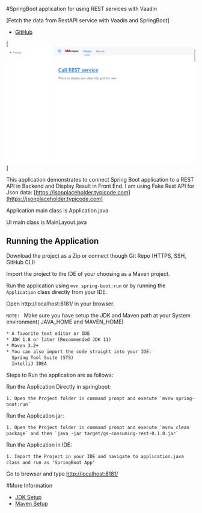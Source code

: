 #SpringBoot application for using REST services with Vaadin

[Fetch the data from RestAPI service with Vaadin and SpringBoot] 
- [GitHub](https://github.com/skhare994/SpringBootRestAPI_Web_App)

[![UI View](rest-example.png)]

This application demonstrates to connect Spring Boot application to a REST API in Backend and Display Result in Front End. 
I am using Fake Rest API for Json data: [https://jsonplaceholder.typicode.com](https://jsonplaceholder.typicode.com)
 
Application main class is Application.java

UI main class is MainLayout.java


## Running the Application

Download the project as a Zip or connect though Git Repo (HTTPS, SSH, GitHub CLI)

Import the project to the IDE of your choosing as a Maven project.

Run the application using `mvn spring-boot:run` or by running the `Application` class directly from your IDE.

Open http://localhost:8181/ in your browser.


`NOTE: ` Make sure you have setup the JDK and Maven path at your System environment( JAVA_HOME and MAVEN_HOME) 

	
	* A favorite text editor or IDE
	* JDK 1.8 or later (Recommended JDK 11)
	* Maven 3.2+
	* You can also import the code straight into your IDE: 
	  Spring Tool Suite (STS)
	  IntelliJ IDEA


Steps to Run the application are as follows:

Run the Application Directly in springboot:

	1. Open the Project folder in command prompt and execute `mvnw spring-boot:run`

Run the Application jar:

	1. Open the Project folder in command prompt and execute `mvnw clean package` and then `java -jar target/gs-consuming-rest-0.1.0.jar`
 
Run the Application in IDE:

	1. Import the Project in your IDE and navigate to application.java class and run as 'SpringBoot App'

Go to browser and type [http://localhost:8181/](`http://localhost:8181/`)








#More Information

- [JDK Setup](https://confluence.atlassian.com/conf75/setting-the-java_home-variable-in-windows-1004947839.html)
- [Maven Setup](https://maven.apache.org/guides/getting-started/windows-prerequisites.html)

